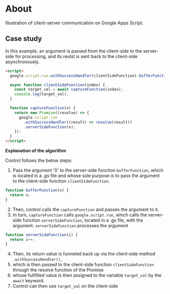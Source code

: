 # About

Illustration of client-server communication on Google Apps Script.

## Case study

In this example, an argument is passed from the client-side to the server-side for processing, and its reulst is sent back to the client-side asynchronously.

```html
<script>
  google.script.run.withSuccessHandler(clientSideFunction).bufferFunction(0);

  async function clientSideFunction(index) {
    const target_val = await captureFunction(index);
    console.log(target_val);
  }

  function captureFunction(x) {
    return new Promise((resolve) => {
      google.script.run
        .withSuccessHandler((result) => resolve(result))
        .serverSideFunction(x);
    });
  }
</script>
```

**Explanation of the algorithm**

Control follows the below steps:

1. Pass the argument '0' to the server-side function `bufferFunction`,
   which is located in a .gs file and whose sole purpose is to
   pass the argument to the client-side function `clientSideFunction`.

```js
function bufferFunction(x) {
  return x;
}
```

2. Then, control calls the `captureFunction` and passes the argument to it.
3. In turn, `captureFunction` calls `google.script.run`, which calls the server-side function `serverSideFunction`, located in a .gs file, with the argument.
   `serverSideFunction` processes the argument

```js
function serverSideFunction(i) {
  return i++;
}
```

4. Then, its return value is funneled back up via the client-side method `.withSuccessHandler()`,
5. which is then passed to the client-side function `clientSideFunction` through the resolve function of the Promise
6. whose fullfilled value is then assigned to the variable `target_val` by the `await` keyword.
7. Control can then use `target_val` on the client-side
